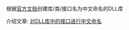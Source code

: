 根据[官方文档](https://msdn.microsoft.com/en-us/library/ms235636.aspx)创建库/类/接口名为中文命名的DLL库

介绍文章: [对DLL库中的接口进行中文命名](https://zhuanlan.zhihu.com/p/40833425)
